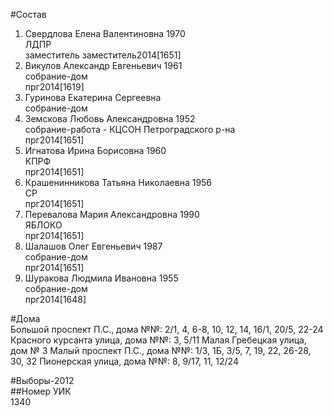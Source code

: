 #Состав  
1. Свердлова Елена Валентиновна 1970  
    ЛДПР  
    заместитель заместитель2014[1651]  
2. Викулов Александр Евгеньевич 1961  
    собрание-дом  
    прг2014[1619]  
3. Гуринова Екатерина Сергеевна  
    собрание-дом  
4. Земскова Любовь Александровна 1952  
    собрание-работа - КЦСОН Петроградского р-на  
    прг2014[1651]  
5. Игнатова Ирина Борисовна 1960  
    КПРФ  
    прг2014[1651]  
6. Крашенинникова Татьяна Николаевна 1956  
    СР  
    прг2014[1651]  
7. Перевалова Мария Александровна 1990  
    ЯБЛОКО  
    прг2014[1651]  
8. Шалашов Олег Евгеньевич 1987  
    собрание-дом  
    прг2014[1651]  
9. Шуракова Людмила Ивановна 1955  
    собрание-дом  
    прг2014[1648]  
  
#Дома  
Большой проспект П.С., дома №№: 2/1, 4, 6-8, 10, 12, 14, 16/1, 20/5, 22-24 Красного курсанта улица, дома №№: 3, 5/11 Малая Гребецкая улица, дом № 3 Малый проспект П.С., дома №№: 1/3, 1Б, 3/5, 7, 19, 22, 26-28, 30, 32 Пионерская улица, дома №№: 8, 9/17, 11, 12/24  
  
#Выборы-2012  
##Номер УИК  
1340  
